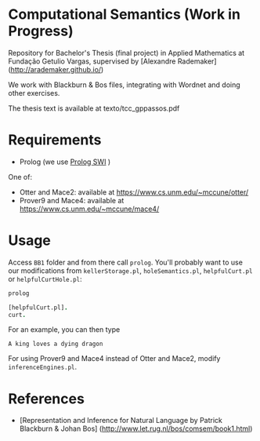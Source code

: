 # Computational Semantics (Work in Progress)
Repository for Bachelor's Thesis (final project) in Applied Mathematics at Fundação Getulio Vargas, supervised by [Alexandre Rademaker] (http://arademaker.github.io/)

We work with Blackburn & Bos files, integrating with Wordnet and doing other exercises.

The thesis text is available at texto/tcc_gppassos.pdf

# Requirements

- Prolog (we use [Prolog SWI](http://www.swi-prolog.org/) )

One of:
- Otter and Mace2: available at https://www.cs.unm.edu/~mccune/otter/
- Prover9 and Mace4: available at https://www.cs.unm.edu/~mccune/mace4/

# Usage

Access `BB1` folder and from there call `prolog`. You'll probably want to use our modifications from `kellerStorage.pl`, `holeSemantics.pl`, `helpfulCurt.pl` or `helpfulCurtHole.pl`:

```bash
prolog
```
```prolog
[helpfulCurt.pl].
curt.
```

For an example, you can then type
```
A king loves a dying dragon
```
For using Prover9 and Mace4 instead of Otter and Mace2, modify `inferenceEngines.pl`.

# References

- [Representation and Inference for Natural Language by Patrick Blackburn & Johan Bos] (http://www.let.rug.nl/bos/comsem/book1.html)
